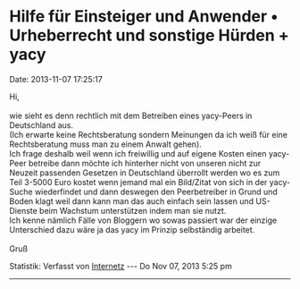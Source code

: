 Hilfe für Einsteiger und Anwender • Urheberrecht und sonstige Hürden + yacy
===========================================================================

Date: 2013-11-07 17:25:17

Hi,\
\
wie sieht es denn rechtlich mit dem Betreiben eines yacy-Peers in
Deutschland aus.\
(Ich erwarte keine Rechtsberatung sondern Meinungen da ich weiß für eine
Rechtsberatung muss man zu einem Anwalt gehen).\
Ich frage deshalb weil wenn ich freiwillig und auf eigene Kosten einen
yacy-Peer betreibe dann möchte ich hinterher nicht von unseren nicht zur
Neuzeit passenden Gesetzen in Deutschland überrollt werden wo es zum
Teil 3-5000 Euro kostet wenn jemand mal ein Bild/Zitat von sich in der
yacy-Suche wiederfindet und dann deswegen den Peerbetreiber in Grund und
Boden klagt weil dann kann man das auch einfach sein lassen und
US-Dienste beim Wachstum unterstützen indem man sie nutzt.\
Ich kenne nämlich Fälle von Bloggern wo sowas passiert war der einzige
Unterschied dazu wäre ja das yacy im Prinzip selbständig arbeitet.\
\
Gruß

Statistik: Verfasst von
[Internetz](http://forum.yacy-websuche.de/memberlist.php?mode=viewprofile&u=9021)
--- Do Nov 07, 2013 5:25 pm

------------------------------------------------------------------------
